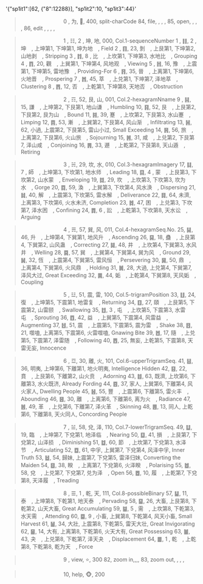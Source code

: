 '{"sp1it1":[62, {"8":12288}], "sp1it2":10, "sp1it3":44}'
>　　　　　　　　0 , 为, 🙊, 400, split-charCode
84, file, , , ,
85, open, , , , 
86, edit , , , , 

>　　　　　　　　1 , ☷, 2 , 坤, 地, 000, Col.1-sequenceNumber
1 , ䷁, 2 , 坤　, 上坤第1, 下坤第1, 坤为地　, Field
2 , ䷖, 23, 剝　, 上艮第1, 下坤第2, 山地剥　, Stripping
3 , ䷇, 8 , 比　, 上坎第1, 下坤第3, 水地比　, Grouping
4 , ䷓, 20, 觀　, 上巽第1, 下坤第4, 风地观　, Viewing
5 , ䷏, 16, 豫　, 上震第1, 下坤第5, 雷地豫　, Providing-For
6 , ䷢, 35, 晉　, 上离第1, 下坤第6, 火地晋　, Prospering
7 , ䷬, 45, 萃　, 上兑第1, 下坤第7, 泽地萃　, Clustering
8 , ䷋, 12, 否　, 上乾第1, 下坤第8, 天地否　, Obstruction

>　　　　　　　　2 , ☶, 52, 艮, 山, 001, Col.2-hexagramNname
9 , ䷎, 15, 謙　, 上坤第2, 下艮第1, 地山谦　, Humbling
10, ䷳, 52, 艮　, 上艮第2, 下艮第2, 艮为山　, Bound
11, ䷦, 39, 蹇　, 上坎第2, 下艮第3, 水山蹇　, Limping
12, ䷴, 53, 漸　, 上巽第2, 下艮第4, 风山渐　, Infiltrating
13, ䷽, 62, 小過, 上震第2, 下艮第5, 雷山小过, Small Exceeding
14, ䷷, 56, 旅　, 上离第2, 下艮第6, 火山旅　, Sojourning
15, ䷞, 31, 咸　, 上兑第2, 下艮第7, 泽山咸　, Conjoining
16, ䷠, 33, 遯　, 上乾第2, 下艮第8, 天山遁　, Retiring

>　　　　　　　　3 , ☵, 29, 坎, 水, 010, Col.3-hexagramImagery
17, ䷆, 7 , 師　, 上坤第3, 下坎第1, 地水师　, Leading
18, ䷃, 4 , 蒙　, 上艮第3, 下坎第2, 山水蒙　, Enveloping
19, ䷜, 29, 坎　, 上坎第3, 下坎第3, 坎为水　, Gorge
20, ䷺, 59, 渙　, 上巽第3, 下坎第4, 风水涣　, Dispersing
21, ䷧, 40, 解　, 上震第3, 下坎第5, 雷水解　, Deliverance
22, ䷿, 64, 未濟, 上离第3, 下坎第6, 火水未济,  Completion
23, ䷮, 47, 困　, 上兑第3, 下坎第7, 泽水困　, Confining
24, ䷅, 6 , 訟　, 上乾第3, 下坎第8, 天水讼　, Arguing

>　　　　　　　　4 , ☴, 57, 巽, 风, 011, Col.4-hexagramSeq.No.
25, ䷭, 46, 升　, 上坤第4, 下巽第1, 地风升　, Ascending
26, ䷑, 18, 蠱　, 上艮第4, 下巽第2, 山风蛊　, Correcting
27, ䷯, 48, 井　, 上坎第4, 下巽第3, 水风井　, Welling
28, ䷸, 57, 巽　, 上巽第4, 下巽第4, 巽为风　, Ground
29, ䷟, 32, 恆　, 上震第4, 下巽第5, 雷风恒　, Persevering
30, ䷱, 50, 鼎　, 上离第4, 下巽第6, 火风鼎　, Holding
31, ䷛, 28, 大過, 上兑第4, 下巽第7, 泽风大过, Great Exceeding
32, ䷫, 44, 姤　, 上乾第4, 下巽第8, 天风姤　, Coupling

>　　　　　　　　5 , ☳, 51, 震, 雷, 100, Col.5-trigramPosition
33, ䷗, 24, 復　, 上坤第5, 下震第1, 地雷复　, Returning
34, ䷚, 27, 頤　, 上艮第5, 下震第2, 山雷颐　, Swallowing
35, ䷂, 3 , 屯　, 上坎第5, 下震第3, 水雷屯　, Sprouting
36, ䷩, 42, 益　, 上巽第5, 下震第4, 风雷益　, Augmenting
37, ䷲, 51, 震　, 上震第5, 下震第5, 震为雷　, Shake
38, ䷔, 21, 噬嗑, 上离第5, 下震第6, 火雷噬嗑, Gnawing Bite
39, ䷐, 17, 隨　, 上兑第5, 下震第7, 泽雷随　, Following
40, ䷘, 25, 無妄, 上乾第5, 下震第8, 天雷无妄, Innocence

>　　　　　　　　6 , ☲, 30, 離, 火, 101, Col.6-upperTrigramSeq.
41, ䷣, 36, 明夷, 上坤第6, 下離第1, 地火明夷, Intelligence Hidden
42, ䷕, 22, 賁　, 上艮第6, 下離第2, 山火贲　, Adorning
43, ䷾, 63, 既濟, 上坎第6, 下離第3, 水火既济, Already Fording
44, ䷤, 37, 家人, 上巽第6, 下離第4, 风火家人, Dwelling People
45, ䷶, 55, 豐　, 上震第6, 下離第5, 雷火丰　, Abounding
46, ䷝, 30, 離　, 上离第6, 下離第6, 离为火　, Radiance
47, ䷰, 49, 革　, 上兑第6, 下離第7, 泽火革　, Skinning
48, ䷌, 13, 同人, 上乾第6, 下離第8, 天火同人, Concording People

>　　　　　　　　7 , ☱, 58, 兌, 泽, 110, Col.7-lowerTrigramSeq.
49, ䷒, 19, 臨　, 上坤第7, 下兌第1, 地泽临　, Nearing
50, ䷨, 41, 損　, 上艮第7, 下兌第2, 山泽损　, Diminishing
51, ䷻, 60, 節　, 上坎第7, 下兌第3, 水泽节　, Articulating
52, ䷼, 61, 中孚, 上巽第7, 下兌第4, 风泽中孚, Inner Truth
53, ䷵, 54, 歸妹, 上震第7, 下兌第5, 雷泽归妹, Converting the Maiden
54, ䷥, 38, 睽　, 上离第7, 下兌第6, 火泽睽　, Polarising
55, ䷹, 58, 兌　, 上兑第7, 下兌第7, 兑为泽　, Open
56, ䷉, 10, 履　, 上乾第7, 下兌第8, 天泽履　, Treading

>　　　　　　　　8 , ☰, 1 , 乾, 天, 111, Col.8-possibleBinary
57, ䷊, 11, 泰　, 上坤第8, 下乾第1, 地天泰　, Pervading
58, ䷙, 26, 大畜, 上艮第8, 下乾第2, 山天大畜, Great Accumulating
59, ䷄, 5 , 需　, 上坎第8, 下乾第3, 水天需　, Attending
60, ䷈, 9 , 小畜, 上巽第8, 下乾第4, 风天小畜, Small Harvest
61, ䷡, 34, 大壯, 上震第8, 下乾第5, 雷天大壮, Great Invigorating
62, ䷍, 14, 大有, 上离第8, 下乾第6, 火天大有, Great Possessing
63, ䷪, 43, 夬　, 上兑第8, 下乾第7, 泽天夬　, Displacement
64, ䷀, 1 , 乾　, 上乾第8, 下乾第8, 乾为天　, Force

>　　　　　　　　9 , view, ⭐, 300
82, zoom in,,,,
83, zoom out, , , , 

>　　　　　　　　10, help, 🐵, 200

